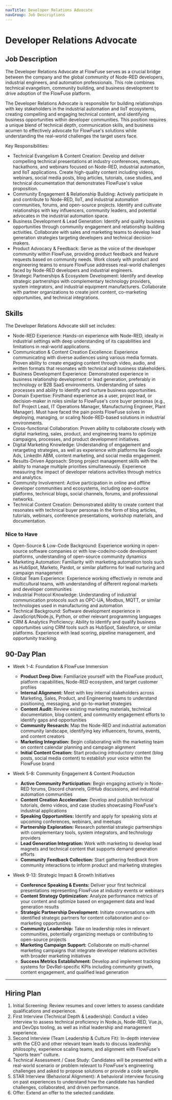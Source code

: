 ```yaml
---
navTitle: Developer Relations Advocate
navGroup: Job Descriptions
---
```


# Developer Relations Advocate

## Job Description

The Developer Relations Advocate at FlowFuse serves as a crucial bridge between the company and the global community of Node-RED developers, industrial engineers, and automation professionals. This role combines technical evangelism, community building, and business development to drive adoption of the FlowFuse platform.

The Developer Relations Advocate is responsible for building relationships with key stakeholders in the industrial automation and IIoT ecosystems, creating compelling and engaging technical content, and identifying business opportunities within developer communities. This position requires a unique blend of technical depth, communication skills, and business acumen to effectively advocate for FlowFuse's solutions while understanding the real-world challenges the target users face.

Key Responsibilities:

* Technical Evangelism & Content Creation: Develop and deliver compelling technical presentations at industry conferences, meetups, hackathons, and webinars focused on Node-RED, industrial automation, and IIoT applications. Create high-quality content including videos, webinars, social media posts, blog articles, tutorials, case studies, and technical documentation that demonstrates FlowFuse's value proposition.
* Community Engagement & Relationship Building: Actively participate in and contribute to Node-RED, IIoT, and industrial automation communities, forums, and open-source projects. Identify and cultivate relationships with key influencers, community leaders, and potential advocates in the industrial automation space.
* Business Development & Lead Generation: Identify and qualify business opportunities through community engagement and relationship building activities. Collaborate with sales and marketing teams to develop lead generation strategies targeting developers and technical decision-makers.
* Product Advocacy & Feedback: Serve as the voice of the developer community within FlowFuse, providing product feedback and feature requests based on community needs. Work closely with product and engineering teams to ensure FlowFuse addresses real-world challenges faced by Node-RED developers and industrial engineers.
* Strategic Partnerships & Ecosystem Development: Identify and develop strategic partnerships with complementary technology providers, system integrators, and industrial equipment manufacturers. Collaborate with partner organizations to create joint content, co-marketing opportunities, and technical integrations.

## Skills

The Developer Relations Advocate skill set includes:

* Node-RED Experience: Hands-on experience with Node-RED, ideally in industrial settings with deep understanding of its capabilities and limitations in real-world applications.
* Communication & Content Creation Excellence: Experience communicating with diverse audiences using various media formats. Proven ability to create engaging content through video, audio, and written formats that resonates with technical and business stakeholders.
* Business Development Experience: Demonstrated experience in business relationship development or lead generation, preferably in technology or B2B SaaS environments. Understanding of sales processes and ability to identify and nurture business opportunities.
* Domain Expertise: Firsthand experience as a user, project lead, or decision-maker in roles similar to FlowFuse's core buyer personas (e.g., IIoT Project Lead, IT Operations Manager, Manufacturing Engineer, Plant Manager). Must have faced the pain points FlowFuse solves in deploying, managing, or scaling Node-RED-based solutions in industrial environments.
* Cross-functional Collaboration: Proven ability to collaborate closely with digital marketing, sales, product, and engineering teams to optimize campaigns, processes, and product development initiatives.
* Digital Marketing Knowledge: Understanding of engagement and retargeting strategies, as well as experience with platforms like Google Ads, LinkedIn ABM, content marketing, and social media engagement.
* Results-Driven Approach: Strong project management skills with the ability to manage multiple priorities simultaneously. Experience measuring the impact of developer relations activities through metrics and analytics.
* Community Involvement: Active participation in online and offline developer communities and ecosystems, including open-source platforms, technical blogs, social channels, forums, and professional networks.
* Technical Content Creation: Demonstrated ability to create content that resonates with technical buyer personas in the form of blog articles, tutorials, webinars, conference presentations, workshop materials, and documentation.

### Nice to Have

* Open-Source & Low-Code Background: Experience working in open-source software companies or with low-code/no-code development platforms, understanding of open-source community dynamics
* Marketing Automation: Familiarity with marketing automation tools such as HubSpot, Marketo, Pardot, or similar platforms for lead nurturing and campaign management
* Global Team Experience: Experience working effectively in remote and multicultural teams, with understanding of different regional markets and developer communities
* Industrial Protocol Knowledge: Understanding of industrial communication protocols such as OPC-UA, Modbus, MQTT, or similar technologies used in manufacturing and automation
* Technical Background: Software development experience in JavaScript/Node.js, Python, or other relevant programming languages
* CRM & Analytics Proficiency: Ability to identify and qualify business opportunities using CRM tools such as HubSpot, Salesforce, or similar platforms. Experience with lead scoring, pipeline management, and opportunity tracking.



## 90-Day Plan

* Week 1-4: Foundation & FlowFuse Immersion
   * **Product Deep Dive:** Familiarize yourself with the FlowFuse product, platform capabilities, Node-RED ecosystem, and target customer profiles
   * **Internal Alignment:** Meet with key internal stakeholders across Marketing, Sales, Product, and Engineering teams to understand positioning, messaging, and go-to-market strategies
   * **Content Audit:** Review existing marketing materials, technical documentation, blog content, and community engagement efforts to identify gaps and opportunities
   * **Community Research:** Map the Node-RED and industrial automation community landscape, identifying key influencers, forums, events, and content creators
   * **Marketing Integration:** Begin collaborating with the marketing team on content calendar planning and campaign alignment
   * **Initial Content Creation:** Start producing introductory content (blog posts, social media content) to establish your voice within the FlowFuse brand

* Week 5-8: Community Engagement & Content Production
   * **Active Community Participation:** Begin engaging actively in Node-RED forums, Discord channels, GitHub discussions, and industrial automation communities
   * **Content Creation Acceleration:** Develop and publish technical tutorials, demo videos, and case studies showcasing FlowFuse's industrial applications
   * **Speaking Opportunities:** Identify and apply for speaking slots at upcoming conferences, webinars, and meetups
   * **Partnership Exploration:** Research potential strategic partnerships with complementary tools, system integrators, and technology providers
   * **Lead Generation Integration:** Work with marketing to develop lead magnets and technical content that supports demand generation efforts
   * **Community Feedback Collection:** Start gathering feedback from community interactions to inform product and marketing strategies

* Week 9-13: Strategic Impact & Growth Initiatives
   * **Conference Speaking & Events:** Deliver your first technical presentations representing FlowFuse at industry events or webinars
   * **Content Strategy Optimization:** Analyze performance metrics of your content and optimize based on engagement data and lead generation results
   * **Strategic Partnership Development:** Initiate conversations with identified strategic partners for content collaboration and co-marketing opportunities
   * **Community Leadership:** Take on leadership roles in relevant communities, potentially organizing meetups or contributing to open-source projects
   * **Marketing Campaign Support:** Collaborate on multi-channel marketing campaigns that integrate developer relations activities with broader marketing initiatives
   * **Success Metrics Establishment:** Develop and implement tracking systems for DevRel-specific KPIs including community growth, content engagement, and qualified lead generation

---

## Hiring Plan

1. Initial Screening: Review resumes and cover letters to assess candidate qualifications and experience.
2. First Interview (Technical Depth & Leadership): Conduct a video interview to assess technical proficiency in Node.js, Node-RED, Vue.js, and DevOps tooling, as well as initial leadership and management experience.
3. Second Interview (Team Leadership & Culture Fit): In-depth interview with the CEO and other relevant team leads to discuss leadership philosophy, experience scaling teams, and alignment with FlowFuse's "sports team" culture.
4. Technical Assessment / Case Study: Candidates will be presented with a real-world scenario or problem relevant to FlowFuse's engineering challenges and asked to propose solutions or provide a code sample.
5. STAR Interview (Behavioral Alignment): A behavioral interview focusing on past experiences to understand how the candidate has handled challenges, collaborated, and driven performance.
6. Offer: Extend an offer to the selected candidate.


